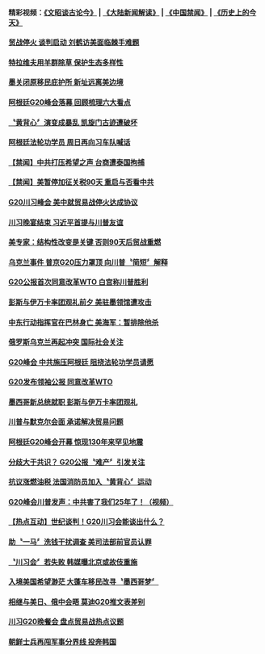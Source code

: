 #### 精彩视频：[《文昭谈古论今》](https://github.com/gfw-breaker/wenzhao/blob/master/README.md?t=12030331) | [《大陆新闻解读》](https://github.com/gfw-breaker/ntdtv-comedy/blob/master/README.md?t=12030331) | [《中国禁闻》](https://github.com/gfw-breaker/ntdtv-news/blob/master/README.md?t=12030331) | [《历史上的今天》](https://github.com/gfw-breaker/today-in-history/blob/master/README.md?t=12030331) 

#### [贸战停火 谈判启动  刘鹤访美面临棘手难题](../pages/news202/a1401725.md?t=12030331) 

#### [特拉维夫用羊群除草 保护生态多样性](../pages/news202/a1401692.md?t=12030331) 

#### [墨关闭原移民庇护所 新址远离美边境](../pages/news202/a1401699.md?t=12030331) 


#### [阿根廷G20峰会落幕 回顾梳理六大看点](../pages/news202/a1401718.md?t=12030331) 

#### [〝黄背心〞演变成暴乱 凯旋门古迹遭破坏](../pages/news202/a1401716.md?t=12030331) 

#### [阿根廷法轮功学员 周日再向习车队喊话](../pages/news202/a1401712.md?t=12030331) 

#### [【禁闻】中共打压希望之声 台商遭泰国拘捕](../pages/news202/a1401711.md?t=12030331) 

#### [【禁闻】美暂停加征关税90天 重启与否看中共](../pages/news202/a1401709.md?t=12030331) 


#### [G20川习峰会 美中就贸易战停火达成协议](../pages/news202/a1401694.md?t=12030331) 

#### [川习晚宴结束 习近平首提与川普友谊](../pages/news202/a1401651.md?t=12030331) 

#### [美专家：结构性改变是关键  否则90天后贸战重燃](../pages/news202/a1401662.md?t=12030331) 

#### [乌克兰事件 普京G20压力罩顶  向川普〝简短〞解释](../pages/news202/a1401658.md?t=12030331) 

#### [G20公报首次同意改革WTO 白宫称川普胜利](../pages/news202/a1401654.md?t=12030331) 

#### [彭斯与伊万卡率团观礼前夕 美驻墨领馆遭攻击](../pages/news202/a1401656.md?t=12030331) 

#### [中东行动指挥官在巴林身亡 美海军：暂排除他杀](../pages/news202/a1401652.md?t=12030331) 


#### [俄罗斯乌克兰再起冲突 国际社会关注](../pages/news202/a1401643.md?t=12030331) 

#### [G20峰会 中共施压阿根廷 阻挠法轮功学员请愿](../pages/news202/a1401641.md?t=12030331) 

#### [G20发布领袖公报  同意改革WTO](../pages/news202/a1401631.md?t=12030331) 

#### [墨西哥新总统就职 彭斯与伊万卡率团观礼](../pages/news202/a1401636.md?t=12030331) 

#### [川普与默克尔会面 承诺解决贸易问题](../pages/news202/a1401622.md?t=12030331) 


#### [阿根廷G20峰会开幕 惊现130年来罕见地震](../pages/news202/a1401606.md?t=12030331) 

#### [分歧大于共识？  G20公报〝难产〞引发关注](../pages/news202/a1401605.md?t=12030331) 

#### [抗议涨燃油税 法国消防员加入〝黄背心〞运动](../pages/news202/a1401604.md?t=12030331) 

#### [G20峰会川普发声：中共害了我们25年了！（视频）](../pages/news202/a1401533.md?t=12030331) 

#### [【热点互动】世纪谈判！G20川习会能谈出什么？](../pages/news202/a1401562.md?t=12030331) 

#### [助〝一马〞洗钱干扰调查 美司法部前官员认罪](../pages/news202/a1401598.md?t=12030331) 

#### [〝川习会〞若失败 韩媒曝北京或故伎重施](../pages/news202/a1401586.md?t=12030331) 

#### [入境美国希望渺茫  大蓬车移民改寻〝墨西哥梦〞](../pages/news202/a1401583.md?t=12030331) 

#### [相继与美日、俄中会晤 莫迪G20推文表差别](../pages/news202/a1401575.md?t=12030331) 

#### [川习G20晚餐会 盘点贸易战热点议题](../pages/news202/a1401572.md?t=12030331) 

#### [朝鲜士兵再闯军事分界线 投奔韩国](../pages/news202/a1401544.md?t=12030331) 

